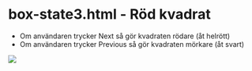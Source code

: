 # box-state3.html - Röd kvadrat

- Om användaren trycker Next så gör kvadraten rödare (åt helrött)
- Om användaren trycker Previous så gör kvadraten mörkare (åt svart)

![](img/box3.png)


